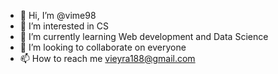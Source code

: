 - 👋 Hi, I’m @vime98
- 👀 I’m interested in CS
- 🌱 I’m currently learning Web development and Data Science
- 💞️ I’m looking to collaborate on everyone
- 📫 How to reach me vieyra188@gmail.com

<!---
vime98/vime98 is a ✨ special ✨ repository because its `README.md` (this file) appears on your GitHub profile.
You can click the Preview link to take a look at your changes.
--->
